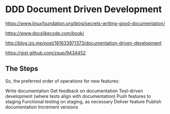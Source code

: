 # DDD Document Driven Development 

https://www.linuxfoundation.org/blog/secrets-writing-good-documentation/ 

https://www.docslikecode.com/book/

http://blog.izs.me/post/161633971373/documentation-driven-development

https://gist.github.com/zsup/9434452

## The Steps

So, the preferred order of operations for new features:

Write documentation
Get feedback on documentation
Test-driven development (where tests align with documentation)
Push features to staging
Functional testing on staging, as necessary
Deliver feature
Publish documentation
Increment versions
